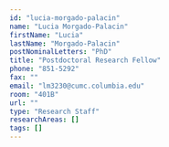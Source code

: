 ```yaml
---
id: "lucia-morgado-palacin"
name: "Lucia Morgado-Palacin"
firstName: "Lucia"
lastName: "Morgado-Palacin"
postNominalLetters: "PhD"
title: "Postdoctoral Research Fellow"
phone: "851-5292"
fax: ""
email: "lm3230@cumc.columbia.edu"
room: "401B"
url: ""
type: "Research Staff"
researchAreas: []
tags: []
---
```

